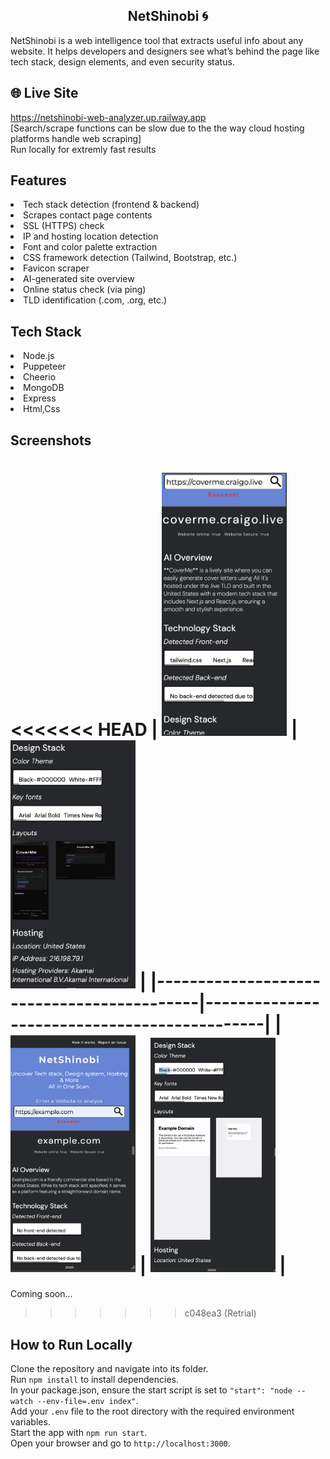 <h2 align="center"> NetShinobi 🌀 </h2>
NetShinobi is a web intelligence tool that extracts useful info about any website. It helps developers and designers see what’s behind the page like tech stack, design elements, and even security status.

## 🌐 Live Site

https://netshinobi-web-analyzer.up.railway.app <br>
[Search/scrape functions can be slow due to the the way cloud hosting platforms handle web scraping] <br>
Run locally for extremly fast results

## Features

<li> Tech stack detection (frontend & backend)</li>
<li> Scrapes contact page contents</li>
<li> SSL (HTTPS) check</li>
<li> IP and hosting location detection</li>
<li> Font and color palette extraction</li>
<li> CSS framework detection (Tailwind, Bootstrap, etc.)</li>
<li> Favicon scraper</li>
<li> AI-generated site overview</li>
<li> Online status check (via ping)</li>
<li> TLD identification (.com, .org, etc.)</li>

## Tech Stack

<li> Node.js</li>
<li> Puppeteer</li>
<li> Cheerio</li>
<li> MongoDB</li>
<li> Express</li>
<li> Html,Css </li>

## Screenshots

<<<<<<< HEAD
| <img src="screenshots/1.png" width="200"> | <img src="screenshots/1.5.png" width="200"> |
|-------------------------------------------|---------------------------------------------|
| <img src="screenshots/2.png" width="200"> | <img src="screenshots/2.5.png" width="200"> |
=======

Coming soon...

> > > > > > > c048ea3 (Retrial)

## How to Run Locally

Clone the repository and navigate into its folder.  
Run `npm install` to install dependencies.  
In your package.json, ensure the start script is set to `"start": "node --watch --env-file=.env index"`.  
Add your `.env` file to the root directory with the required environment variables.  
Start the app with `npm run start`.  
Open your browser and go to `http://localhost:3000`.

<div>
</div>
